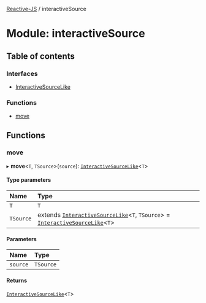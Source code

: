 [Reactive-JS](../README.md) / interactiveSource

# Module: interactiveSource

## Table of contents

### Interfaces

- [InteractiveSourceLike](../interfaces/interactiveSource.InteractiveSourceLike.md)

### Functions

- [move](interactiveSource.md#move)

## Functions

### move

▸ **move**<`T`, `TSource`\>(`source`): [`InteractiveSourceLike`](../interfaces/interactiveSource.InteractiveSourceLike.md)<`T`\>

#### Type parameters

| Name | Type |
| :------ | :------ |
| `T` | `T` |
| `TSource` | extends [`InteractiveSourceLike`](../interfaces/interactiveSource.InteractiveSourceLike.md)<`T`, `TSource`\> = [`InteractiveSourceLike`](../interfaces/interactiveSource.InteractiveSourceLike.md)<`T`\> |

#### Parameters

| Name | Type |
| :------ | :------ |
| `source` | `TSource` |

#### Returns

[`InteractiveSourceLike`](../interfaces/interactiveSource.InteractiveSourceLike.md)<`T`\>
